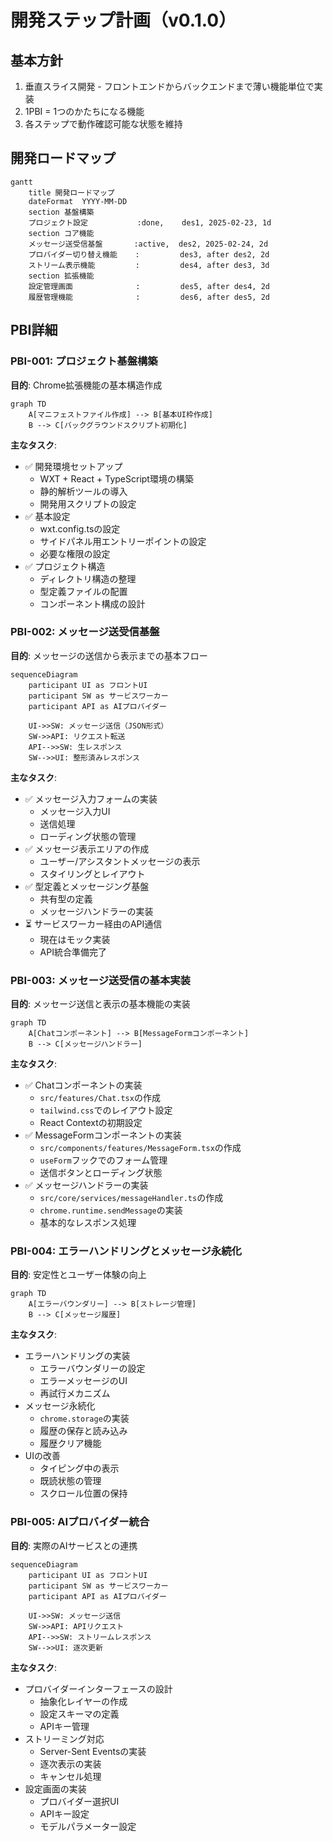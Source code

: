# 開発ステップ計画（v0.1.0）

## 基本方針
1. 垂直スライス開発 - フロントエンドからバックエンドまで薄い機能単位で実装
2. 1PBI = 1つのかたちになる機能
3. 各ステップで動作確認可能な状態を維持

## 開発ロードマップ
```mermaid
gantt
    title 開発ロードマップ
    dateFormat  YYYY-MM-DD
    section 基盤構築
    プロジェクト設定           :done,    des1, 2025-02-23, 1d
    section コア機能
    メッセージ送受信基盤       :active,  des2, 2025-02-24, 2d
    プロバイダー切り替え機能    :         des3, after des2, 2d
    ストリーム表示機能         :         des4, after des3, 3d
    section 拡張機能
    設定管理画面              :         des5, after des4, 2d
    履歴管理機能              :         des6, after des5, 2d
```

## PBI詳細

### PBI-001: プロジェクト基盤構築
**目的**: Chrome拡張機能の基本構造作成
```mermaid
graph TD
    A[マニフェストファイル作成] --> B[基本UI枠作成]
    B --> C[バックグラウンドスクリプト初期化]
```
**主なタスク**:
- ✅ 開発環境セットアップ
  - WXT + React + TypeScript環境の構築
  - 静的解析ツールの導入
  - 開発用スクリプトの設定
- ✅ 基本設定
  - wxt.config.tsの設定
  - サイドパネル用エントリーポイントの設定
  - 必要な権限の設定
- ✅ プロジェクト構造
  - ディレクトリ構造の整理
  - 型定義ファイルの配置
  - コンポーネント構成の設計

### PBI-002: メッセージ送受信基盤
**目的**: メッセージの送信から表示までの基本フロー
```mermaid
sequenceDiagram
    participant UI as フロントUI
    participant SW as サービスワーカー
    participant API as AIプロバイダー
    
    UI->>SW: メッセージ送信（JSON形式）
    SW->>API: リクエスト転送
    API-->>SW: 生レスポンス
    SW-->>UI: 整形済みレスポンス
```
**主なタスク**:
- ✅ メッセージ入力フォームの実装
  - メッセージ入力UI
  - 送信処理
  - ローディング状態の管理
- ✅ メッセージ表示エリアの作成
  - ユーザー/アシスタントメッセージの表示
  - スタイリングとレイアウト
- ✅ 型定義とメッセージング基盤
  - 共有型の定義
  - メッセージハンドラーの実装
- ⏳ サービスワーカー経由のAPI通信
  - 現在はモック実装
  - API統合準備完了

### PBI-003: メッセージ送受信の基本実装
**目的**: メッセージ送信と表示の基本機能の実装
```mermaid
graph TD
    A[Chatコンポーネント] --> B[MessageFormコンポーネント]
    B --> C[メッセージハンドラー]
```
**主なタスク**:
- ✅ Chatコンポーネントの実装
  - `src/features/Chat.tsx`の作成
  - `tailwind.css`でのレイアウト設定
  - React Contextの初期設定
- ✅ MessageFormコンポーネントの実装
  - `src/components/features/MessageForm.tsx`の作成
  - `useForm`フックでのフォーム管理
  - 送信ボタンとローディング状態
- ✅ メッセージハンドラーの実装
  - `src/core/services/messageHandler.ts`の作成
  - `chrome.runtime.sendMessage`の実装
  - 基本的なレスポンス処理

### PBI-004: エラーハンドリングとメッセージ永続化
**目的**: 安定性とユーザー体験の向上
```mermaid
graph TD
    A[エラーバウンダリー] --> B[ストレージ管理]
    B --> C[メッセージ履歴]
```
**主なタスク**:
- エラーハンドリングの実装
  - エラーバウンダリーの設定
  - エラーメッセージのUI
  - 再試行メカニズム
- メッセージ永続化
  - `chrome.storage`の実装
  - 履歴の保存と読み込み
  - 履歴クリア機能
- UIの改善
  - タイピング中の表示
  - 既読状態の管理
  - スクロール位置の保持

### PBI-005: AIプロバイダー統合
**目的**: 実際のAIサービスとの連携
```mermaid
sequenceDiagram
    participant UI as フロントUI
    participant SW as サービスワーカー
    participant API as AIプロバイダー
    
    UI->>SW: メッセージ送信
    SW->>API: APIリクエスト
    API-->>SW: ストリームレスポンス
    SW-->>UI: 逐次更新
```
**主なタスク**:
- プロバイダーインターフェースの設計
  - 抽象化レイヤーの作成
  - 設定スキーマの定義
  - APIキー管理
- ストリーミング対応
  - Server-Sent Eventsの実装
  - 逐次表示の実装
  - キャンセル処理
- 設定画面の実装
  - プロバイダー選択UI
  - APIキー設定
  - モデルパラメーター設定
